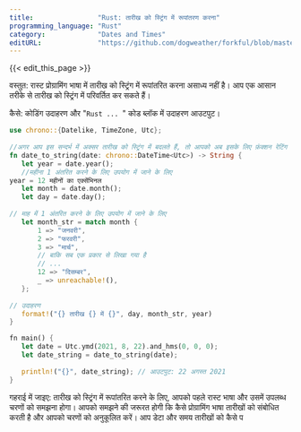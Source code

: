 ```yaml
---
title:                "Rust: तारीख को स्ट्रिंग में रूपांतरण करना"
programming_language: "Rust"
category:             "Dates and Times"
editURL:              "https://github.com/dogweather/forkful/blob/master/content/hi/rust/converting-a-date-into-a-string.md"
---
```


{{< edit_this_page >}}

वस्तुत: रास्ट प्रोग्रामिंग भाषा में तारीख को स्ट्रिंग में रूपांतरित करना असाध्य नहीं है। आप एक आसान तरीके से तारीख को स्ट्रिंग में परिवर्तित कर सकते हैं।

कैसे: कोडिंग उदाहरण और "```Rust ... ```" कोड ब्लॉक में उदाहरण आउटपुट।

```Rust
use chrono::{Datelike, TimeZone, Utc};
​
//अगर आप इस सन्दर्भ में अक्सर तारीख को स्ट्रिंग में बदलते हैं, तो आपको अब इसके लिए फ़ंक्शन रेटिंग के बारे में जाननी चाहिए।
fn date_to_string(date: chrono::DateTime<Utc>) -> String {
   let year = date.year();
   //महीना 1 अंतरित करने के लिए उपयोग में जाने के लिए
year = 12 महीनों का एक्सेंभिनल
   let month = date.month();
   let day = date.day();
​
// माह में 1 अंतरित करने के लिए उपयोग में जाने के लिए
   let month_str = match month {
       1 => "जनवरी",
       2 => "फरवरी",
       3 => "मार्च",
       // बाकि सब एक प्रकार से लिखा गया है
       // ...
       12 => "दिसम्बर",
       _ => unreachable!(),
   };
​
// उदाहरण
   format!("{} तारीख {} में {}", day, month_str, year)
}

​​fn main() {
   let date = Utc.ymd(2021, 8, 22).and_hms(0, 0, 0);
   let date_string = date_to_string(date);
​
   println!("{}", date_string); // आउटपुट: 22 अगस्त 2021
}
```

गहराई में जाइए: तारीख को स्ट्रिंग में रूपांतरित करने के लिए, आपको पहले रास्ट भाषा और उसमें उपलब्ध चरणों को समझना होगा। आपको समझने की जरूरत होगी कि कैसे प्रोग्रामिंग भाषा तारीखों को संबोधित करती है और आपको चरणों को अनुकूलित करें। आप डेटा और समय तारीखों को कैसे प